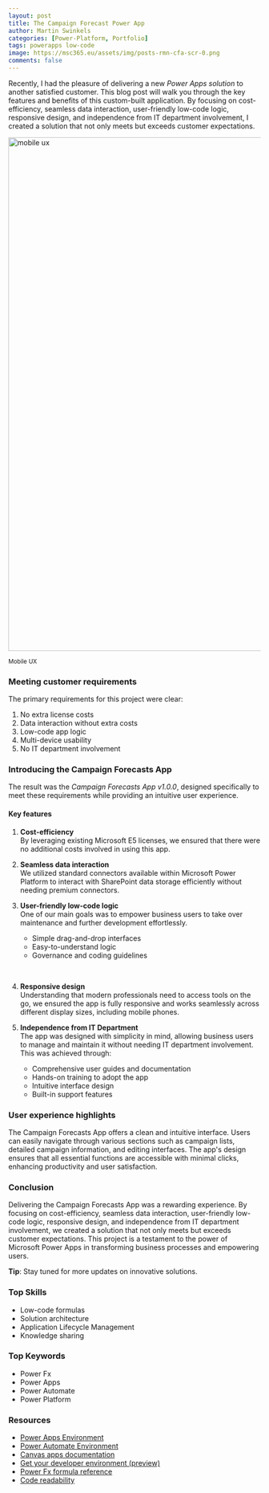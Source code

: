 ```yaml
---
layout: post
title: The Campaign Forecast Power App
author: Martin Swinkels
categories: [Power-Platform, Portfolio]
tags: powerapps low-code
image: https://msc365.eu/assets/img/posts-rmn-cfa-scr-0.png
comments: false
---
```


Recently, I had the pleasure of delivering a new _Power Apps solution_ to another satisfied customer. This blog post will walk you through the key features and benefits of this custom-built application. By focusing on cost-efficiency, seamless data interaction, user-friendly low-code logic, responsive design, and independence from IT department involvement, I created a solution that not only meets but exceeds customer expectations.

<a href="https://msc365.eu/assets/img/posts-rmn-cfa-scr-0.png" target="_blank"><img alt="mobile ux" src="https://msc365.eu/assets/img/posts-rmn-cfa-scr-0.png" width="1024"/></a>

<small>Mobile UX</small>

### Meeting customer requirements

The primary requirements for this project were clear:

1.	No extra license costs  
2.	Data interaction without extra costs  
3.	Low-code app logic  
4.	Multi-device usability  
5.	No IT department involvement  
    
### Introducing the Campaign Forecasts App

The result was the _Campaign Forecasts App v1.0.0_, designed specifically to meet these requirements while providing an intuitive user experience.

#### Key features

1.	**Cost-efficiency**  
    By leveraging existing Microsoft E5 licenses, we ensured that there were no additional costs involved in using this app.

2.	**Seamless data interaction**  
    We utilized standard connectors available within Microsoft Power Platform to interact with SharePoint data storage efficiently without needing premium connectors.

3.	**User-friendly low-code logic**  
    One of our main goals was to empower business users to take over maintenance and further development effortlessly.

    - Simple drag-and-drop interfaces
    - Easy-to-understand logic 
    - Governance and coding guidelines

<br>

4.	**Responsive design**  
    Understanding that modern professionals need to access tools on the go, we ensured the app is fully responsive and works seamlessly across different display sizes, including mobile phones.

5.	**Independence from IT Department**  
    The app was designed with simplicity in mind, allowing business users to manage and maintain it without needing IT department involvement. This was achieved through:

    - Comprehensive user guides and documentation
    - Hands-on training to adopt the app
    - Intuitive interface design
    - Built-in support features

### User experience highlights

The Campaign Forecasts App offers a clean and intuitive interface. Users can easily navigate through various sections such as campaign lists, detailed campaign information, and editing interfaces. The app's design ensures that all essential functions are accessible with minimal clicks, enhancing productivity and user satisfaction.
 
### Conclusion

Delivering the Campaign Forecasts App was a rewarding experience. By focusing on cost-efficiency, seamless data interaction, user-friendly low-code logic, responsive design, and independence from IT department involvement, we created a solution that not only meets but exceeds customer expectations. 
This project is a testament to the power of Microsoft Power Apps in transforming business processes and empowering users.

<div class="tip">
    <p><strong>Tip</strong>: Stay tuned for more updates on innovative solutions.</p>
</div>

### Top Skills

- Low-code formulas
- Solution architecture
- Application Lifecycle Management
- Knowledge sharing

### Top Keywords

- Power Fx
- Power Apps
- Power Automate
- Power Platform

### Resources

- [Power Apps Environment](https://make.powerapps.com/)
- [Power Automate Environment](https://make.powerautomate.com/)
- [Canvas apps documentation](https://learn.microsoft.com/en-us/power-apps/maker/canvas-apps/)
- [Get your developer environment (preview)](https://learn.microsoft.com/en-us/power-apps/maker/maker-create-environment)
- [Power Fx formula reference](https://learn.microsoft.com/en-us/power-platform/power-fx/formula-reference-overview)
- [Code readability](https://learn.microsoft.com/en-us/power-apps/guidance/coding-guidelines/code-readability)
